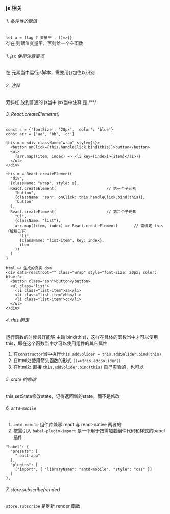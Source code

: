 ### js 相关
###### 1. 条件性的赋值
`let a = flag ? 变量甲 : ()=>{}`  
存在 则赋值变量甲，否则给一个空函数

###### 1. jsx 使用注意事项
在 元素当中运行js脚本，需要用{}包住以识别 

###### 2. 注释
双斜杠 放到普通的 js当中
jsx当中注释 是 /**/

###### 3. React.createElemetnt()
```
const s = {'fontSize': '20px', 'color': 'blue'}
const arr = ['aa', 'bb', 'cc']

this.m = <div className="wrap" style={s}>
  <button onClick={this.handleClick.bind(this)}>button</button>
  <ul>
    {arr.map((item, index) => <li key={index}>{item}</li>)}
  </ul>
</div>

this.m = React.createElement(
  "div",
  {className: "wrap", style: s},
  React.createElement(                      // 第一个子元素
    "button",
    {className: "son", onClick: this.handleClick.bind(this)},
    'button'
  ),
  React.createElement(                      // 第二个子元素
    "ul",
    {className: "list"},
    arr.map((item, index) => React.createElement(       // 需绑定 this（解释见下）
      "li",
      {className: "list-item", key: index},
      item
    ))
  )
)

html 中 生成的真实 dom
<div data-reactroot="" class="wrap" style="font-size: 20px; color: blue;">
  <button class="son">button</button>
  <ul class="list">
    <li class="list-item">aa</li>
    <li class="list-item">bb</li>
    <li class="list-item">cc</li>
  </ul>
</div>
```

###### 4. this 绑定
运行函数的时候最好能够 主动 bind(this)，这样在具体的函数当中才可以使用 this，即在这个函数当中才可以使用组件的其它属性

1. 在`constructor`当中执行`this.addSolider = this.addSolider.bind(this)`
2. 在html处使用箭头函数的形式 `()=>this.addSolider()`
3. 在html处 直接 `this.addSolider.bind(this)` 自己实验的，也可以

###### 5. state 的修改
this.setState修改state，记得返回新的state，而不是修改

###### 6. `antd-mobile`
1. `antd-mobile` 组件库兼容 react 与 react-native 两者的
2. 按需引入
`babel-plugin-import` 是一个用于按需加载组件代码和样式的babel插件
```
"babel": {
  "presets": [
    "react-app"
  ],
  "plugins": [
    ["import", { "libraryName": "antd-mobile", "style": "css" }]
  ]
},
```

###### 7. store.subscribe(render)
`store.subscribe` 是刷新 render 函数


